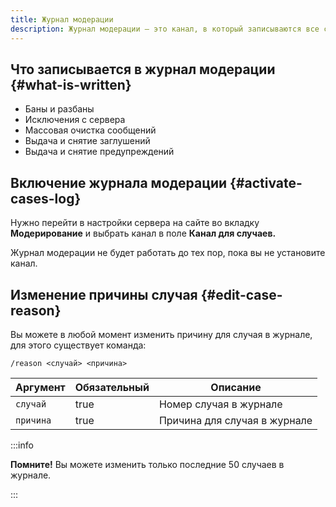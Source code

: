 ```yaml
---
title: Журнал модерации
description: Журнал модерации – это канал, в который записываются все случаи модерации
---
```


## Что записывается в журнал модерации {#what-is-written}

- Баны и разбаны
- Исключения с сервера
- Массовая очистка сообщений
- Выдача и снятие заглушений
- Выдача и снятие предупреждений

## Включение журнала модерации {#activate-cases-log}

Нужно перейти в настройки сервера на сайте во вкладку **Модерирование** и выбрать канал в поле **Канал для случаев.**

Журнал модерации не будет работать до тех пор, пока вы не установите канал.

## Изменение причины случая {#edit-case-reason}

Вы можете в любой момент изменить причину для случая в журнале, для этого существует команда:

`/reason <случай> <причина>`

<table><thead><tr><th>Аргумент</th><th data-type="checkbox">Обязательный</th><th>Описание</th></tr></thead><tbody><tr><td><code>случай</code></td><td>true</td><td>Номер случая в журнале</td></tr><tr><td><code>причина</code></td><td>true</td><td>Причина для случая в журнале</td></tr></tbody></table>

:::info

**Помните!** Вы можете изменить только последние 50 случаев в журнале.

:::
